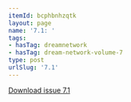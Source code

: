 ```yaml
---
itemId: bcphbnhzqtk
layout: page
name: '7.1: '
tags:
- hasTag: dreamnetwork
- hasTag: dream-network-volume-7
type: post
urlSlug: '7.1'
---
```

<a href="../files/pdfs/Volume_7/7.1-Dream-Network-Bulletin_Volume-7-Number-1.pdf" download="">Download issue 7.1</a>